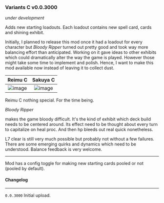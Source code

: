 ### Variants C v0.0.3000
*under development*

Adds new starting loadouts. Each loadout contains new spell card, cards and shining exhibit. 

Initially, I planned to release this mod once it had a loadout for every character but *Bloody Ripper* turned out pretty good and took way more balancing effort than anticipated. Working on it gave ideas to other exhibits which could dramatically alter the way the game is played. However those might take some time to implement and polish. Hence, I want to make this mod available now instead of leaving it to collect dust.

Reimu C             |  Sakuya C
:-------------------------:|:-------------------------:
![image](https://github.com/Neoshrimp/TheGoodLBoLMods/assets/89428565/4692e714-894b-4ec4-bdce-a24e7a8b8d95) |  ![image](https://github.com/Neoshrimp/TheGoodLBoLMods/assets/89428565/99dba28e-ab95-4e4e-a85b-aae8c2236a1f)

Reimu C nothing special. For the time being.

*Bloody Ripper*

makes the game bloody difficult. It's the kind of exhibit which deck build needs to be centered around. Its effect need to be thought about every turn to capitalize on heal proc. And then hp bleeds out real quick nonetheless.

L7 clear is still very much possible but probably not without a few failures. There are some emerging quirks and dynamics which need to be understood. Balance feedback is very welcome.


---
Mod has a config toggle for making new starting cards pooled or not (pooled by default).

#### Changelog
---
`0.0.3000` Initial upload.
